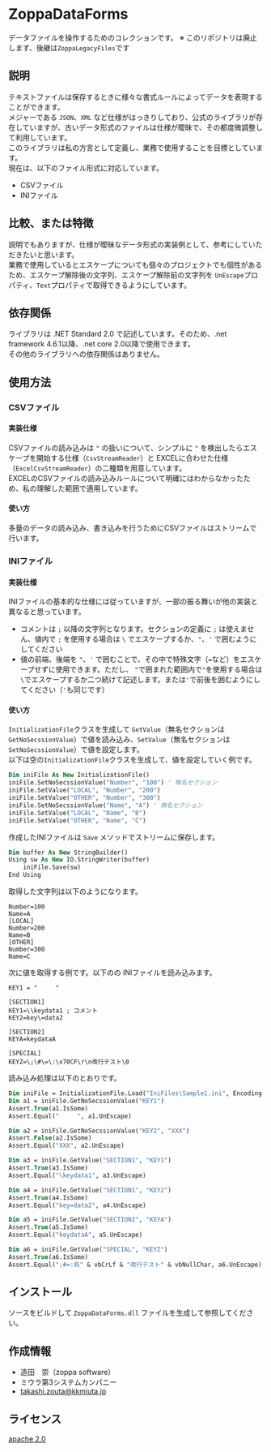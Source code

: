# ZoppaDataForms
データファイルを操作するためのコレクションです。
※ このリポジトリは廃止します、後継は`ZoppaLegacyFiles`です

## 説明
テキストファイルは保存するときに様々な書式ルールによってデータを表現することができます。  
メジャーである `JSON`、`XML` など仕様がはっきりしており、公式のライブラリが存在していますが、古いデータ形式のファイルは仕様が曖昧で、その都度微調整して利用しています。  
このライブラリは私の方言として定義し、業務で使用することを目標としています。  
現在は、以下のファイル形式に対応しています。  
* CSVファイル  
* INIファイル  

## 比較、または特徴
説明でもありますが、仕様が曖昧なデータ形式の実装例として、参考にしていただきたいと思います。  
業務で使用しているとエスケープについても個々のプロジェクトでも個性があるため、エスケープ解除後の文字列、エスケープ解除前の文字列を `UnEscape`プロパティ、`Text`プロパティで取得できるようにしています。  

## 依存関係  
ライブラリは .NET Standard 2.0 で記述しています。そのため、.net framework 4.6.1以降、.net core 2.0以降で使用できます。  
その他のライブラリへの依存関係はありません。  

## 使用方法
### **CSVファイル**
#### 実装仕様
CSVファイルの読み込みは `"` の扱いについて、シンプルに `"` を検出したらエスケープを開始する仕様（`CsvStreamReader`）と EXCELに合わせた仕様（`ExcelCsvStreamReader`）の二種類を用意しています。  
EXCELのCSVファイルの読み込みルールについて明確にはわからなかったため、私の理解した範囲で適用しています。  
#### 使い方
多量のデータの読み込み、書き込みを行うためにCSVファイルはストリームで行います。  

### **INIファイル**
#### 実装仕様
INIファイルの基本的な仕様には従っていますが、一部の振る舞いが他の実装と異なると思っています。  
* コメントは `;` 以降の文字列となります。セクションの定義に `;` は使えません、値内で `;` を使用する場合は `\` でエスケープするか、`"`、`'` で囲むようにしてください
* 値の前端、後端を `"`、`'` で囲むことで、その中で特殊文字（`=`など）をエスケープせずに使用できます。ただし、 `"`で囲まれた範囲内で`"`を使用する場合は`\`でエスケープするか二つ続けて記述します。または`'`で前後を囲むようにしてください（`'`も同じです）  
#### 使い方
`InitializationFile`クラスを生成して `GetValue`（無名セクションは`GetNoSecssionValue`）で値を読み込み、`SetValue`（無名セクションは`SetNoSecssionValue`）で値を設定します。  
以下は空の`InitializationFile`クラスを生成して、値を設定していく例です。  
``` vb
Dim iniFile As New InitializationFile()
iniFile.SetNoSecssionValue("Number", "100") ' 無名セクション
iniFile.SetValue("LOCAL", "Number", "200")
iniFile.SetValue("OTHER", "Number", "300")
iniFile.SetNoSecssionValue("Name", "A") ' 無名セクション
iniFile.SetValue("LOCAL", "Name", "B")
iniFile.SetValue("OTHER", "Name", "C")
```
作成したINIファイルは `Save` メソッドでストリームに保存します。  
``` vb
Dim buffer As New StringBuilder()
Using sw As New IO.StringWriter(buffer)
    iniFile.Save(sw)
End Using
```
取得した文字列は以下のようになります。  
```
Number=100
Name=A
[LOCAL]
Number=200
Name=B
[OTHER]
Number=300
Name=C
```
  
次に値を取得する例です。以下のの INIファイルを読み込みます。  
```
KEY1 = "     "

[SECTION1]
KEY1=\\keydata1 ; コメント
KEY2=key\=data2

[SECTION2]
KEYA=keydataA

[SPECIAL]
KEYZ=\;\#\=\:\x70CF\r\n改行テスト\0
```
読み込み処理は以下のとおりです。  
``` vb
Dim iniFile = InitializationFile.Load("IniFiles\Sample1.ini", Encoding.GetEncoding("shift_jis"))
Dim a1 = iniFile.GetNoSecssionValue("KEY1")
Assert.True(a1.IsSome)
Assert.Equal("     ", a1.UnEscape)

Dim a2 = iniFile.GetNoSecssionValue("KEY2", "XXX")
Assert.False(a2.IsSome)
Assert.Equal("XXX", a2.UnEscape)

Dim a3 = iniFile.GetValue("SECTION1", "KEY1")
Assert.True(a3.IsSome)
Assert.Equal("\keydata1", a3.UnEscape)

Dim a4 = iniFile.GetValue("SECTION1", "KEY2")
Assert.True(a4.IsSome)
Assert.Equal("key=data2", a4.UnEscape)

Dim a5 = iniFile.GetValue("SECTION2", "KEYA")
Assert.True(a5.IsSome)
Assert.Equal("keydataA", a5.UnEscape)

Dim a6 = iniFile.GetValue("SPECIAL", "KEYZ")
Assert.True(a6.IsSome)
Assert.Equal(";#=:烏" & vbCrLf & "改行テスト" & vbNullChar, a6.UnEscape)
```

## インストール
ソースをビルドして `ZoppaDataForms.dll` ファイルを生成して参照してください。  

## 作成情報
* 造田　崇（zoppa software）
* ミウラ第3システムカンパニー 
* takashi.zouta@kkmiuta.jp

## ライセンス
[apache 2.0](https://www.apache.org/licenses/LICENSE-2.0.html)
